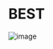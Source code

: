 # BEST
![image](https://github.com/bobododosjl/Working-Fucking-Eating/blob/main/images/src%3Dhttp___ww1.sinaimg.cn_large_a8262f52gw1dtkr09n7k0j.jpg%26refer%3Dhttp___www.sina.jpeg)
